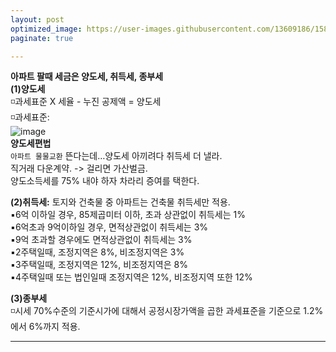 ```yaml
---
layout: post
optimized_image: https://user-images.githubusercontent.com/13609186/158834851-5c5d7736-001b-448d-8bb6-eb99f2f16233.jpg
paginate: true

---
```

**아파트 팔때 세금은 양도세, 취득세, 종부세** <br>
**(1)양도세** <br>
◽과세표준 X 세율 - 누진 공제액 = 양도세 <br>
◽과세표준: <br>
![image](https://user-images.githubusercontent.com/13609186/160989768-0804ad8f-195d-4fdc-b47d-3e1cde6707c4.png) <br>
**양도세편법** <br>
`아파트 물물교환` 뜬다는데…양도세 아끼려다 취득세 더 낼라. <br>
직거래 다운계약.  -> 걸리면 가산벌금. <br>
양도소득세를 75% 내야 하자 차라리 증여를 택한다. <br>

**(2)취득세:** 토지와 건축물 중 아파트는 건축물 취득세만 적용.<br>
▪6억 이하일 경우, 85제곱미터 이하, 초과 상관없이 취득세는 1%<br>
▪6억초과 9억이하일 경우, 면적상관없이 취득세는 3%<br>
▪9억 초과할 경우에도 면적상관없이 취득세는 3%<br>
▪2주택일때, 조정지역은 8%, 비조정지역은 3%<br>
▪3주택일때, 조정지역은 12%, 비조정지역은 8%<br>
▪4주택일때 또는 법인일때 조정지역은 12%, 비조정지역 또한 12%<br>


**(3)종부세** <br>
◽시세 70%수준의 기준시가에 대해서 공정시장가액을 곱한 과세표준을 기준으로 1.2%에서 6%까지 적용. <br>

---
